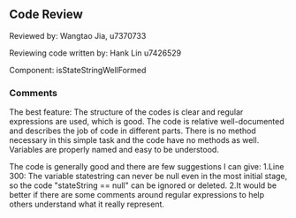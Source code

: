 ## Code Review

Reviewed by: Wangtao Jia, u7370733

Reviewing code written by: Hank Lin u7426529

Component: isStateStringWellFormed

### Comments 

The best feature: The structure of the codes is clear and regular expressions are used, which is good.
The code is relative well-documented and describes the job of code in different parts.
There is no method necessary in this simple task and the code have no methods as well.
Variables are properly named and easy to be understood.

The code is generally good and there are few suggestions I can give:
1.Line 300: The variable statestring can never be null even in the most initial stage, so the code "stateString == null" can be ignored or deleted.
2.It would be better if there are some comments around regular expressions to help others understand what it really represent.




